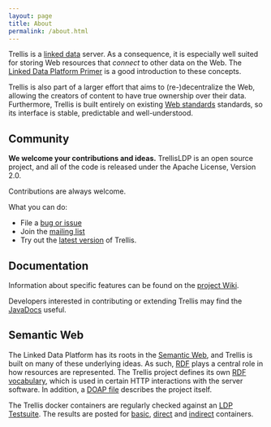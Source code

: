 ```yaml
---
layout: page
title: About
permalink: /about.html
---
```


Trellis is a [linked data](https://www.w3.org/TR/ldp/) server. As a consequence, it is especially
well suited for storing Web resources that _connect_ to other data on the Web. The
[Linked Data Platform Primer](https://www.w3.org/TR/ldp-primer/) is a good introduction to
these concepts.

Trellis is also part of a larger effort that aims to (re-)decentralize the Web, allowing
the creators of content to have true ownership over their data. Furthermore, Trellis is built
entirely on existing [Web standards](https://github.com/trellis-ldp/trellis/wiki/Web-Standards)
standards, so its interface is stable, predictable and well-understood.

## Community

**We welcome your contributions and ideas.** TrellisLDP is an open source project, and all of the code
is released under the Apache License, Version 2.0.

Contributions are always welcome.

What you can do:

  * File a [bug or issue](https://github.com/trellis-ldp/trellis/issues)
  * Join the [mailing list](https://groups.google.com/group/trellis-ldp)
  * Try out the [latest version](download.html) of Trellis.

## Documentation

Information about specific features can be found on the
[project Wiki](https://github.com/trellis-ldp/trellis/wiki).

Developers interested in contributing or extending Trellis may find the
[JavaDocs](https://www.trellisldp.org/docs/trellis/current/apidocs/) useful.

## Semantic Web

The Linked Data Platform has its roots in the [Semantic Web](https://en.wikipedia.org/wiki/Semantic_Web),
and Trellis is built on many of these underlying ideas.
As such, [RDF](https://en.wikipedia.org/wiki/Resource_Description_Framework)
plays a central role in how resources are represented. The Trellis project defines
its own [RDF vocabulary](https://www.trellisldp.org/ns/trellis), which is used in certain
HTTP interactions with the server software. In addition, a [DOAP file](https://www.trellisldp.org/doap.ttl)
describes the project itself.

The Trellis docker containers are regularly checked against an [LDP Testsuite](https://github.com/trellis-ldp/ldp-testsuite).
The results are posted for [basic](https://www.trellisldp.org/ldp/report/basic.html),
[direct](https://www.trellisldp.org/ldp/report/direct.html) and
[indirect](https://www.trellisldp.org/ldp/report/indirect.html) containers.

